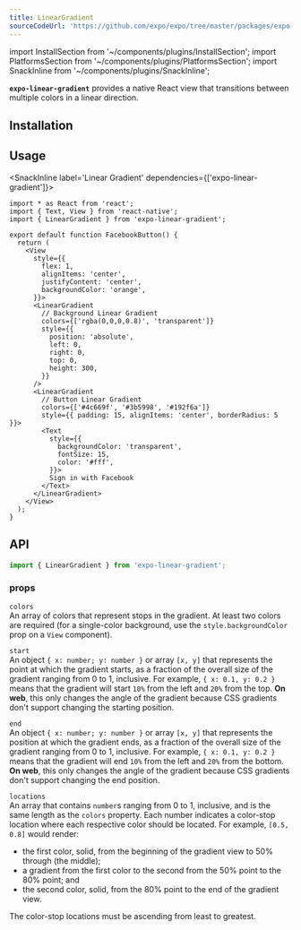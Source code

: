 ```yaml
---
title: LinearGradient
sourceCodeUrl: 'https://github.com/expo/expo/tree/master/packages/expo-linear-gradient'
---
```


import InstallSection from '~/components/plugins/InstallSection';
import PlatformsSection from '~/components/plugins/PlatformsSection';
import SnackInline from '~/components/plugins/SnackInline';

**`expo-linear-gradient`** provides a native React view that transitions between multiple colors in a linear direction.

<PlatformsSection android emulator ios simulator web />

## Installation

<InstallSection packageName="expo-linear-gradient" />

## Usage

<SnackInline label='Linear Gradient' dependencies={['expo-linear-gradient']}>

```tsx
import * as React from 'react';
import { Text, View } from 'react-native';
import { LinearGradient } from 'expo-linear-gradient';

export default function FacebookButton() {
  return (
    <View
      style={{
        flex: 1,
        alignItems: 'center',
        justifyContent: 'center',
        backgroundColor: 'orange',
      }}>
      <LinearGradient
        // Background Linear Gradient
        colors={['rgba(0,0,0,0.8)', 'transparent']}
        style={{
          position: 'absolute',
          left: 0,
          right: 0,
          top: 0,
          height: 300,
        }}
      />
      <LinearGradient
        // Button Linear Gradient
        colors={['#4c669f', '#3b5998', '#192f6a']}
        style={{ padding: 15, alignItems: 'center', borderRadius: 5 }}>
        <Text
          style={{
            backgroundColor: 'transparent',
            fontSize: 15,
            color: '#fff',
          }}>
          Sign in with Facebook
        </Text>
      </LinearGradient>
    </View>
  );
}
```

</SnackInline>

## API

```js
import { LinearGradient } from 'expo-linear-gradient';
```

### props

`colors`  
An array of colors that represent stops in the gradient. At least two colors are required (for a single-color background, use the `style.backgroundColor` prop on a `View` component).

`start`  
An object `{ x: number; y: number }` or array `[x, y]` that represents the point at which the gradient starts, as a fraction of the overall size of the gradient ranging from 0 to 1, inclusive.
For example, `{ x: 0.1, y: 0.2 }` means that the gradient will start `10%` from the left and `20%` from the top.
**On web**, this only changes the angle of the gradient because CSS gradients don't support changing the starting position.

`end`  
An object `{ x: number; y: number }` or array `[x, y]` that represents the position at which the gradient ends, as a fraction of the overall size of the gradient ranging from 0 to 1, inclusive.
For example, `{ x: 0.1, y: 0.2 }` means that the gradient will end `10%` from the left and `20%` from the bottom.
**On web**, this only changes the angle of the gradient because CSS gradients don't support changing the end position.

`locations`  
An array that contains `number`s ranging from 0 to 1, inclusive, and is the same length as the `colors` property. Each number indicates a color-stop location where each respective color should be located.
For example, `[0.5, 0.8]` would render:

- the first color, solid, from the beginning of the gradient view to 50% through (the middle);
- a gradient from the first color to the second from the 50% point to the 80% point; and
- the second color, solid, from the 80% point to the end of the gradient view.

The color-stop locations must be ascending from least to greatest.
